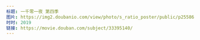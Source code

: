 ```yaml
---
标题: 一千零一夜 第四季
图片: https://img2.doubanio.com/view/photo/s_ratio_poster/public/p2558683601.jpg
时时: 2019
链接: https://movie.douban.com/subject/33395140/
---
```

